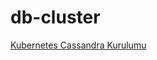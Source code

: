 # db-cluster


[Kubernetes Cassandra Kurulumu](https://deniz-turkmen.medium.com/kubernetes-cassandra-kurulumu-45fc93462f00)